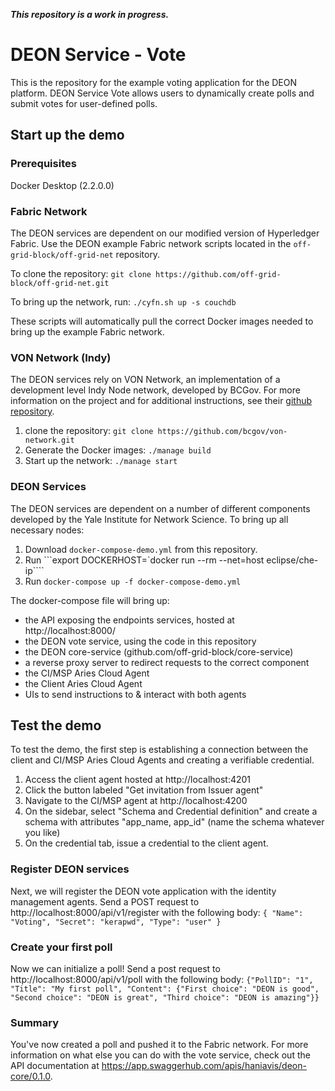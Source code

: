 ***This repository is a work in progress.***

# DEON Service - Vote
This is the repository for the example voting application for the DEON platform. DEON Service Vote allows users to dynamically create polls and submit votes for user-defined polls.

## Start up the demo

### Prerequisites

Docker Desktop (2.2.0.0)

### Fabric Network
The DEON services are dependent on our modified version of Hyperledger Fabric. Use the DEON example Fabric network scripts located in the ```off-grid-block/off-grid-net``` repository. 

To clone the repository:
```git clone https://github.com/off-grid-block/off-grid-net.git```

To bring up the network, run:
```./cyfn.sh up -s couchdb```

These scripts will automatically pull the correct Docker images needed to bring up the example Fabric network. 

### VON Network (Indy)
The DEON services rely on VON Network, an implementation of a development level Indy Node network, developed by BCGov. For more information on the project and for additional instructions, see their [github repository](https://github.com/bcgov/von-network).

1. clone the repository: ```git clone https://github.com/bcgov/von-network.git```
2. Generate the Docker images: ```./manage build```
3. Start up the network: ```./manage start```

### DEON Services
The DEON services are dependent on a number of different components developed by the Yale Institute for Network Science. To bring up all necessary nodes:
1. Download  ```docker-compose-demo.yml``` from this repository.
2. Run ```export DOCKERHOST=`docker run --rm --net=host eclipse/che-ip````
3. Run ```docker-compose up -f docker-compose-demo.yml```

The docker-compose file will bring up:
 - the API exposing the endpoints services, hosted at http://localhost:8000/
-  the DEON vote service, using the code in this repository
 - the DEON core-service (github.com/off-grid-block/core-service)
 - a reverse proxy server to redirect requests to the correct component
 - the CI/MSP Aries Cloud Agent
 - the Client Aries Cloud Agent
 - UIs to send instructions to & interact with both agents

## Test the demo

To test the demo, the first step is establishing a connection between the client and CI/MSP Aries Cloud Agents and creating a verifiable credential.
1. Access the client agent hosted at http://localhost:4201
2. Click the button labeled "Get invitation from Issuer agent"
3. Navigate to the CI/MSP agent at http://localhost:4200
4. On the sidebar, select "Schema and Credential definition" and create a schema with attributes "app_name, app_id" (name the schema whatever you like)
5. On the credential tab, issue a credential to the client agent.

### Register DEON services
Next, we will register the DEON vote application with the identity management agents. Send a POST request to http://localhost:8000/api/v1/register with the following body: `{
"Name": "Voting",
"Secret": "kerapwd",
"Type": "user"
}`

### Create your first poll
Now we can initialize a poll! Send a post request to http://localhost:8000/api/v1/poll with the following body: `{"PollID": "1", "Title": "My first poll", "Content": {"First choice": "DEON is good", "Second choice": "DEON is great", "Third choice": "DEON is amazing"}}`

### Summary
You've now created a poll and pushed it to the Fabric network. For more information on what else you can do with the vote service, check out the API documentation at https://app.swaggerhub.com/apis/haniavis/deon-core/0.1.0.
